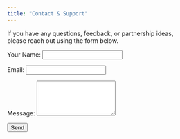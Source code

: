 ```yaml
---
title: "Contact & Support"
---
```


If you have any questions, feedback, or partnership ideas,  
please reach out using the form below.

<form name="contact" method="POST" data-netlify="true">
  <p><label>Your Name: <input type="text" name="name" required></label></p>
  <p><label>Email: <input type="email" name="email" required></label></p>
  <p><label>Message: <textarea name="message" rows="5" required></textarea></label></p>
  <p><button type="submit">Send</button></p>
</form>


